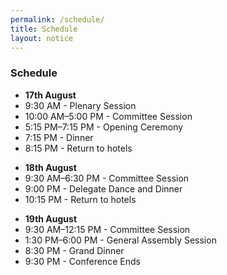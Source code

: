 ```yaml
---
permalink: /schedule/
title: Schedule
layout: notice
---
```

<h3>Schedule</h3>
<ul class="naked schedule">
  <li><b>17th August</b></li>
  <li>9:30 AM - Plenary Session</li>
  <li>10:00 AM–5:00 PM - Committee Session</li>
  <li>5:15 PM–7:15 PM - Opening Ceremony</li>
  <li>7:15 PM - Dinner</li>
  <li>8:15 PM - Return to hotels</li>
</ul>

<ul class="naked schedule">
  <li><b>18th August</b></li>
  <li>9:30 AM–6:30 PM - Committee Session</li>
  <li>9:00 PM - Delegate Dance and Dinner</li>
  <li>10:15 PM - Return to hotels</li>
</ul>

<ul class="naked schedule">
  <li><b>19th August</b></li>
  <li>9:30 AM–12:15 PM - Committee Session</li>
  <li>1:30 PM–6:00 PM - General Assembly Session</li>
  <li>8:30 PM - Grand Dinner</li>
  <li>9:30 PM - Conference Ends</li>
</ul>

